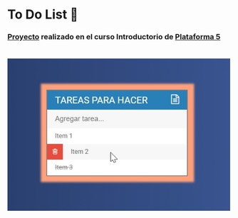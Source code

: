 # To Do List  :memo: 

### [**Proyecto**](https://todo-list-p5.netlify.app/) realizado en el curso Introductorio de [Plataforma 5](https://plataforma5.la/ar/online/intro)

#

<img src="assets/img/screenshot.jpg" width="500">
